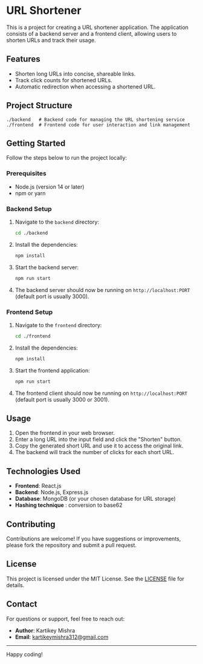 # URL Shortener

This is a project for creating a URL shortener application. The application consists of a backend server and a frontend client, allowing users to shorten URLs and track their usage.

## Features
- Shorten long URLs into concise, shareable links.
- Track click counts for shortened URLs.
- Automatic redirection when accessing a shortened URL.

## Project Structure
```
./backend   # Backend code for managing the URL shortening service
./frontend  # Frontend code for user interaction and link management
```

## Getting Started

Follow the steps below to run the project locally:

### Prerequisites
- Node.js (version 14 or later)
- npm or yarn

### Backend Setup
1. Navigate to the `backend` directory:
   ```bash
   cd ./backend
   ```
2. Install the dependencies:
   ```bash
   npm install
   ```
3. Start the backend server:
   ```bash
   npm run start
   ```
4. The backend server should now be running on `http://localhost:PORT` (default port is usually 3000).

### Frontend Setup
1. Navigate to the `frontend` directory:
   ```bash
   cd ./frontend
   ```
2. Install the dependencies:
   ```bash
   npm install
   ```
3. Start the frontend application:
   ```bash
   npm run start
   ```
4. The frontend client should now be running on `http://localhost:PORT` (default port is usually 3000 or 3001).

## Usage
1. Open the frontend in your web browser.
2. Enter a long URL into the input field and click the "Shorten" button.
3. Copy the generated short URL and use it to access the original link.
4. The backend will track the number of clicks for each short URL.

## Technologies Used
- **Frontend**: React.js
- **Backend**: Node.js, Express.js
- **Database**: MongoDB (or your chosen database for URL storage)
- **Hashing technique** : conversion to base62

## Contributing
Contributions are welcome! If you have suggestions or improvements, please fork the repository and submit a pull request.

## License
This project is licensed under the MIT License. See the [LICENSE](./LICENSE) file for details.

## Contact
For questions or support, feel free to reach out:
- **Author**: Kartikey Mishra
- **Email**: kartikeymishra312@gmail.com

---

Happy coding!

